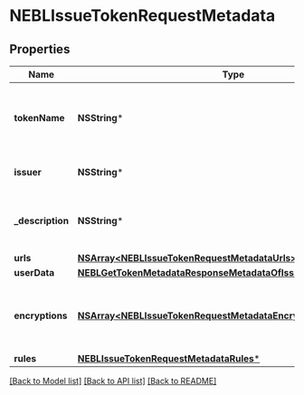 # NEBLIssueTokenRequestMetadata

## Properties
Name | Type | Description | Notes
------------ | ------------- | ------------- | -------------
**tokenName** | **NSString*** | Token Symbol it will be identified by (ex. NIBBL) | [optional] 
**issuer** | **NSString*** | Name of token issuer | [optional] 
**_description** | **NSString*** | Long name or description of token (ex. Nibble) | [optional] 
**urls** | [**NSArray&lt;NEBLIssueTokenRequestMetadataUrls&gt;***](NEBLIssueTokenRequestMetadataUrls.md) |  | [optional] 
**userData** | [**NEBLGetTokenMetadataResponseMetadataOfIssuenceDataUserData***](NEBLGetTokenMetadataResponseMetadataOfIssuenceDataUserData.md) |  | [optional] 
**encryptions** | [**NSArray&lt;NEBLIssueTokenRequestMetadataEncryptions&gt;***](NEBLIssueTokenRequestMetadataEncryptions.md) | Array of encryption instruction objects for encrypting userData | [optional] 
**rules** | [**NEBLIssueTokenRequestMetadataRules***](NEBLIssueTokenRequestMetadataRules.md) |  | [optional] 

[[Back to Model list]](../README.md#documentation-for-models) [[Back to API list]](../README.md#documentation-for-api-endpoints) [[Back to README]](../README.md)


